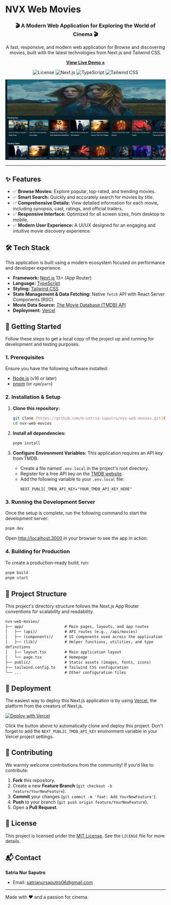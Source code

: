 # NVX Web Movies

<h3 align="center">🎬 A Modern Web Application for Exploring the World of Cinema 🎬</h3>

<p align="center">
  A fast, responsive, and modern web application for Browse and discovering movies, built with the latest technologies from Next.js and Tailwind CSS.
</p>

<p align="center">
  <a href="https://web-movie-consumption-api.vercel.app/"><strong>View Live Demo »</strong></a>
</p>

<p align="center">
  <img src="https://img.shields.io/badge/license-MIT-blue.svg" alt="License">
  <img src="https://img.shields.io/badge/Next.js-13%2B-black?logo=next.js" alt="Next.js">
  <img src="https://img.shields.io/badge/TypeScript-5.x-blue?logo=typescript" alt="TypeScript">
  <img src="https://img.shields.io/badge/Tailwind_CSS-3.x-38B2AC?logo=tailwind-css" alt="Tailwind CSS">
</p>

<p align="center">
  <img src="./img.png" alt="NVX Web Movies Showcase">
</p>

---

## ✨ Features

-   ✅ **Browse Movies:** Explore popular, top-rated, and trending movies.
-   ✅ **Smart Search:** Quickly and accurately search for movies by title.
-   ✅ **Comprehensive Details:** View detailed information for each movie, including synopsis, cast, ratings, and official trailers.
-   ✅ **Responsive Interface:** Optimized for all screen sizes, from desktop to mobile.
-   ✅ **Modern User Experience:** A UI/UX designed for an engaging and intuitive movie discovery experience.

## 🛠️ Tech Stack

This application is built using a modern ecosystem focused on performance and developer experience.

-   **Framework:** [Next.js](https://nextjs.org/) 13+ (App Router)
-   **Language:** [TypeScript](https://www.typescriptlang.org/)
-   **Styling:** [Tailwind CSS](https://tailwindcss.com/)
-   **State Management & Data Fetching:** Native `fetch` API with React Server Components (RSC)
-   **Movie Data Source:** [The Movie Database (TMDB) API](https://www.themoviedb.org/documentation/api)
-   **Deployment:** [Vercel](https://vercel.com/)

## 🚀 Getting Started

Follow these steps to get a local copy of the project up and running for development and testing purposes.

### 1. Prerequisites

Ensure you have the following software installed:
-   [Node.js](https://nodejs.org/en/) (v16 or later)
-   [pnpm](https://pnpm.io/installation) (or `npm`/`yarn`)

### 2. Installation & Setup

1.  **Clone this repository:**
    ```bash
    git clone [https://github.com/m-satria-saputro/nvx-web-movies.git](https://github.com/m-satria-saputro/nvx-web-movies.git)
    cd nvx-web-movies
    ```

2.  **Install all dependencies:**
    ```bash
    pnpm install
    ```

3.  **Configure Environment Variables:**
    This application requires an API key from TMDB.

    -   Create a file named `.env.local` in the project's root directory.
    -   Register for a free API key on the [TMDB website](https://www.themoviedb.org/signup).
    -   Add the following variable to your `.env.local` file:
        ```env
        NEXT_PUBLIC_TMDB_API_KEY="YOUR_TMDB_API_KEY_HERE"
        ```

### 3. Running the Development Server

Once the setup is complete, run the following command to start the development server:

```bash
pnpm dev
```

Open [http://localhost:3000](http://localhost:3000) in your browser to see the app in action.

### 4. Building for Production

To create a production-ready build, run:

```bash
pnpm build
pnpm start
```

## 📂 Project Structure

This project's directory structure follows the Next.js App Router conventions for scalability and readability.

```
nvx-web-movies/
├── app/                  # Main pages, layouts, and app routes
│   ├── (api)/            # API routes (e.g., /api/movies)
│   ├── (components)/     # UI components used across the application
│   ├── (lib)/            # Helper functions, utilities, and type definitions
│   ├── layout.tsx        # Main application layout
│   └── page.tsx          # Homepage
├── public/               # Static assets (images, fonts, icons)
├── tailwind.config.ts    # Tailwind CSS configuration
└── ...                   # Other configuration files
```

## 🚢 Deployment

The easiest way to deploy this Next.js application is by using [Vercel](https://vercel.com/), the platform from the creators of Next.js.

[![Deploy with Vercel](https://vercel.com/button)](https://vercel.com/new/clone?repository-url=https://github.com/m-satria-saputro/nvx-web-movies)

Click the button above to automatically clone and deploy this project. Don't forget to add the `NEXT_PUBLIC_TMDB_API_KEY` environment variable in your Vercel project settings.

## 🤝 Contributing

We warmly welcome contributions from the community! If you'd like to contribute:

1.  **Fork** this repository.
2.  Create a new **Feature Branch** (`git checkout -b feature/YourNewFeature`).
3.  **Commit** your changes (`git commit -m 'feat: Add YourNewFeature'`).
4.  **Push** to your branch (`git push origin feature/YourNewFeature`).
5.  Open a **Pull Request**.

## 📄 License

This project is licensed under the [MIT License](https://opensource.org/license/mit). See the `LICENSE` file for more details.

## 📬 Contact

**Satria Nur Saputro**

-   Email: [satrianursaputro06@gmail.com](mailto:satrianursaputro06@gmail.com)

---

Made with ❤️ and a passion for cinema.